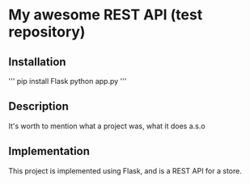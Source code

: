 # My awesome REST API (test repository)

## Installation

'''
pip install Flask
python app.py
'''

## Description

It's worth to mention what a project was, what it does a.s.o

## Implementation

This project is implemented using Flask, and is a REST API for a store.

